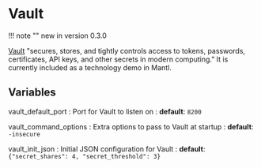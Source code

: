 Vault
=====

!!! note ""
    new in version 0.3.0

[Vault](https://www.vaultproject.io/) "secures, stores, and tightly
controls access to tokens, passwords, certificates, API keys, and other
secrets in modern computing." It is currently included as a technology
demo in Mantl.

Variables
---------

vault\_default\_port
:   Port for Vault to listen on
:   **default**: `8200`

vault\_command\_options
:   Extra options to pass to Vault at startup
:   **default**: `-insecure`

vault\_init\_json
:   Initial JSON configuration for Vault
:   **default**: `{"secret_shares": 4, "secret_threshold": 3}`

